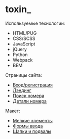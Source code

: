 # toxin_
Используемые технологии:

* HTML/PUG
* CSS/SCSS
* JavaScript
* jQuery
* Python
* Webpack
* BEM

Страницы сайта:

* [Вход/регистрация](https://dayonizeus.github.io/dayonizeus_access.gitgub.io/)
* [Лэндинг](https://dayonizeus.github.io/dayonizeus_landing.github.io/)
* [Поиск номера](https://dayonizeus.github.io/dayonizeus_search-room.github.io/)
* [Детали номера](https://dayonizeus.github.io/dayonizeus_room-details.github.io/)

Макет:

* [Мелкие элементы](https://dayonizeus.github.io/dayonizeus_form-elements.github.io/)
* [Формы ввода](https://dayonizeus.github.io/dayonizeus_cards.github.io/)
* [Шапки и подвалы](https://dayonizeus.github.io/dayonizeus_headers-footers.github.io/)
